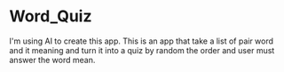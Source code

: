 # Word_Quiz
I'm using AI to create this app. This is an app that take a list of pair word and it meaning and turn it into a quiz by random the order and user must answer the word mean.
